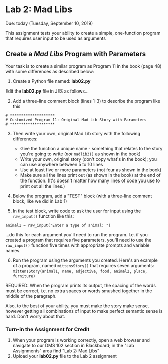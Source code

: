 # Lab 2: Mad Libs

Due: today (Tuesday, September 10, 2019)

This assignment tests your ability to create a simple, one-function program that requires user input to be used as arguments

## Create a *Mad Libs* Program with Parameters

Your task is to create a similar program as Program 11 in the book (page 48) with some differences as described below:

1. Create a Python file named: **lab02.py**

Edit the **lab02.py** file in JES as follows...

2. Add a three-line comment block (lines 1-3) to describe the program like this

```pyt
# ********************
# Customized Program 11: Original Mad Lib Story with Parameters
# ********************
```

3. Then write your own, original Mad Lib story with the following differences:
   - Give the function a unique name - something that relates to the story you're going to write (*not* `madlib3()` as shown in the book)
   - Write your own, original story (don't copy what's in the book); you can use anywhere between 5 to 10 lines
   - Use at least five or more parameters (not four as shown in the book)
   - Make sure all the lines print out (as shown in the book) at the end of the function. (It's doesn't matter how many lines of code you use to print out all the lines.)

4. Below the program, add a "TEST" block (with a three-line comment block, like we did in Lab 1)
5. In the test block, write code to ask the user for input using the `raw_input()` function like this:

```put
animal1 = raw_input("Enter a type of animal: ")
```

…do this for each argument you'll need to run the program.  I.e. if you created a program that requires five parameters, you'll need to use the `raw_input()` function five times with appropriate prompts and variable names.

6. Run the program using the arguments you created.  Here's an example of a program, named `mittensStory()` that requires seven arguments:<br>`mittensStory(animal1, name, adjective, food, animal2, place, furniture)`

REQUIRED: When the program prints its output, the spacing of the words must be correct, i.e. no extra spaces or words smushed together in the middle of the paragraph.  

Also, to the best of your ability, you must make the story make sense, however getting all combinations of input to make perfect semantic sense is hard.  Don't worry about that.


### Turn-in the Assignment for Credit

1. When your program is working correctly, open a web browser and navigate to our DMS 102 section in Blackboard; in the "Lab Assignments" area find "Lab 2: Mad Libs"
3. Upload your **lab02.py** file to the Lab 2 assignment

